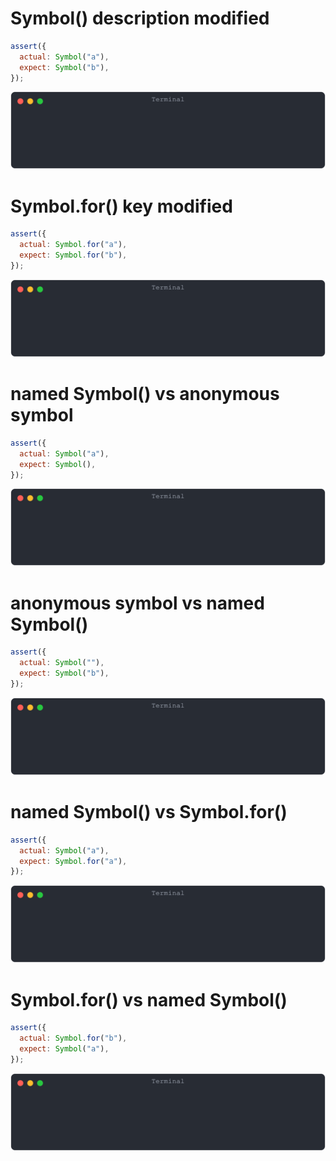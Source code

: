 # Symbol() description modified

```js
assert({
  actual: Symbol("a"),
  expect: Symbol("b"),
});
```

![img](<./symbol/Symbol() description modified.svg>)

# Symbol.for() key modified

```js
assert({
  actual: Symbol.for("a"),
  expect: Symbol.for("b"),
});
```

![img](<./symbol/Symbol.for() key modified.svg>)

# named Symbol() vs anonymous symbol

```js
assert({
  actual: Symbol("a"),
  expect: Symbol(),
});
```

![img](<./symbol/named Symbol() vs anonymous symbol.svg>)

# anonymous symbol vs named Symbol()

```js
assert({
  actual: Symbol(""),
  expect: Symbol("b"),
});
```

![img](<./symbol/anonymous symbol vs named Symbol().svg>)

# named Symbol() vs Symbol.for()

```js
assert({
  actual: Symbol("a"),
  expect: Symbol.for("a"),
});
```

![img](<./symbol/named Symbol() vs Symbol.for().svg>)

# Symbol.for() vs named Symbol()

```js
assert({
  actual: Symbol.for("b"),
  expect: Symbol("a"),
});
```

![img](<./symbol/Symbol.for() vs named Symbol().svg>)

